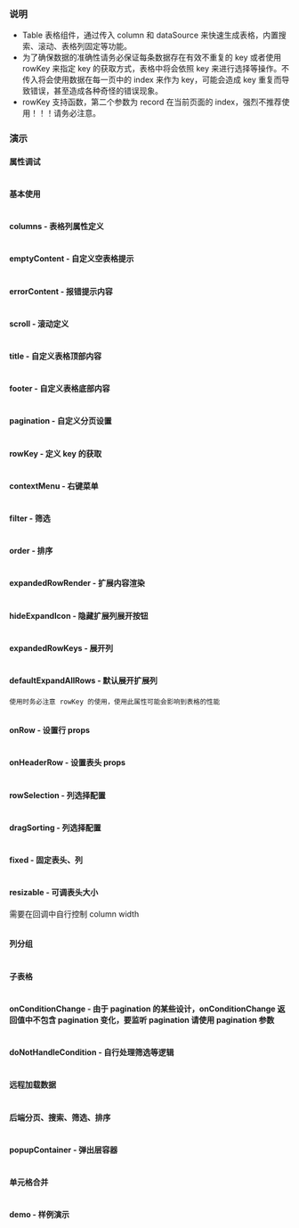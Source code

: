 ### 说明

-   Table 表格组件，通过传入 column 和 dataSource 来快速生成表格，内置搜索、滚动、表格列固定等功能。
-   为了确保数据的准确性请务必保证每条数据存在有效不重复的 key 或者使用 rowKey 来指定 key 的获取方式，表格中将会依照 key 来进行选择等操作。不传入将会使用数据在每一页中的 index 来作为 key，可能会造成 key 重复而导致错误，甚至造成各种奇怪的错误现象。
-   rowKey 支持函数，第二个参数为 record 在当前页面的 index，强烈不推荐使用！！！请务必注意。

### 演示

#### 属性调试

```js {"codepath": "table.jsx"}
```

#### 基本使用

```js {"codepath": "base.jsx"}
```

#### columns - 表格列属性定义

```js {"codepath": "columns.jsx"}
```

#### emptyContent - 自定义空表格提示

```js {"codepath": "emptyContent.jsx"}
```

#### errorContent - 报错提示内容

```js {"codepath": "errorContent.jsx"}
```

#### scroll - 滚动定义

```js {"codepath": "scroll.jsx"}
```

#### title - 自定义表格顶部内容

```js {"codepath": "title.jsx"}
```

#### footer - 自定义表格底部内容

```js {"codepath": "footer.jsx"}
```

#### pagination - 自定义分页设置

```js {"codepath": "pagination.jsx"}
```

#### rowKey - 定义 key 的获取

```js {"codepath": "rowKey.jsx"}
```

#### contextMenu - 右键菜单

```js {"codepath": "contextMenu.jsx"}
```

#### filter - 筛选

```js {"codepath": "filter.jsx"}
```

#### order - 排序

```js {"codepath": "order.jsx"}
```

#### expandedRowRender - 扩展内容渲染

```js {"codepath": "expandedRowRender.jsx"}
```

#### hideExpandIcon - 隐藏扩展列展开按钮

```js {"codepath": "hideExpandIcon.jsx"}
```

#### expandedRowKeys - 展开列

```js {"codepath": "expandedRowKeys.jsx"}
```

#### defaultExpandAllRows - 默认展开扩展列

`使用时务必注意 rowKey 的使用，使用此属性可能会影响到表格的性能`

```js {"codepath": "defaultExpandAllRows.jsx"}
```

#### onRow - 设置行 props

```js {"codepath": "onRow.jsx"}
```

#### onHeaderRow - 设置表头 props

```js {"codepath": "onHeaderRow.jsx"}
```

#### rowSelection - 列选择配置

```js {"codepath": "rowSelection.jsx"}
```

#### dragSorting - 列选择配置

```js {"codepath": "dragSorting.jsx"}
```

#### fixed - 固定表头、列

```js {"codepath": "fixed.jsx"}
```

#### resizable - 可调表头大小

需要在回调中自行控制 column width

```js {"codepath": "resizable.jsx"}
```

#### 列分组

```js {"codepath": "groupColumns.jsx"}
```

#### 子表格

```js {"codepath": "subTable.jsx"}
```

#### onConditionChange - 由于 pagination 的某些设计，onConditionChange 返回值中不包含 pagination 变化，要监听 pagination 请使用 pagination 参数

```js {"codepath": "onConditionChange.jsx"}
```

#### doNotHandleCondition - 自行处理筛选等逻辑

```js {"codepath": "doNotHandleCondition.jsx"}
```

#### 远程加载数据

```js {"codepath": "loadingDataFromRemote.jsx"}
```

#### 后端分页、搜索、筛选、排序

```js {"codepath": "fullRemoteTable.jsx"}
```

#### popupContainer - 弹出层容器

```js {"codepath": "popupContainer.jsx"}
```

#### 单元格合并

```js {"codepath": "cellMerge.jsx"}
```

#### demo - 样例演示

```js {"codepath": "demo.jsx"}
```
